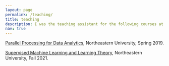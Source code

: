 ```yaml
---
layout: page
permalink: /teaching/
title: teaching
description: I was the teaching assistant for the following courses at Northeastern University.
nav: true
---
```


<a href='https://ece.northeastern.edu/fac-ece/ioannidis/EECE5698.html'>Parallel Processing for Data Analytics</a>, Northeastern University, Spring 2019.

<a href='https://www.coursicle.com/neu/courses/DS/5220/'>Supervised Machine Learning and Learning Theory</a>, Northeastern University, Fall 2021.
